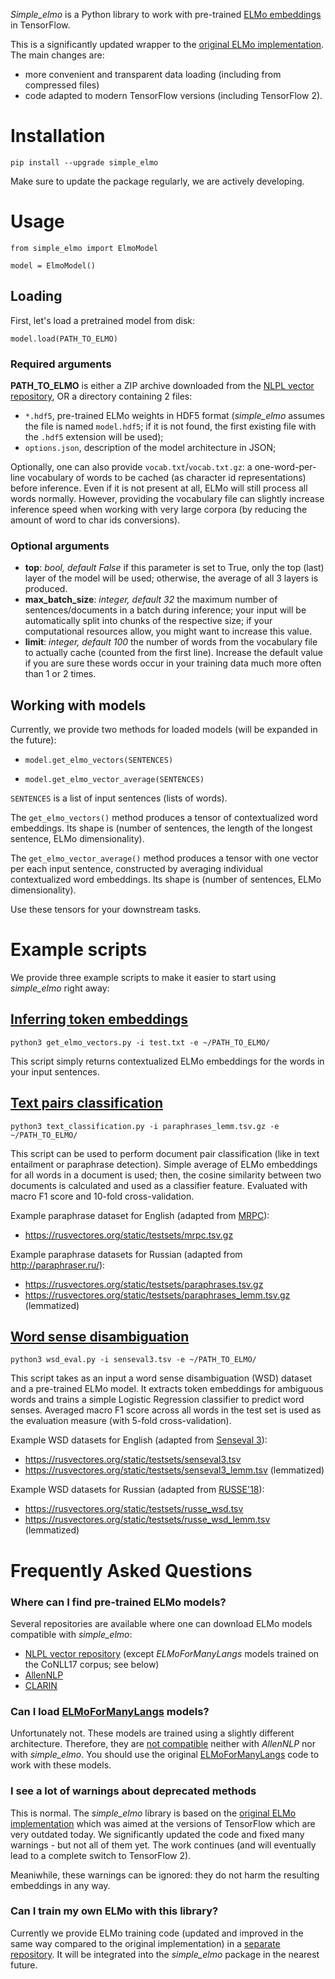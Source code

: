 _Simple_elmo_ is a Python library to work with pre-trained [ELMo embeddings](https://allennlp.org/elmo) in TensorFlow.

This is a significantly updated wrapper to the [original ELMo implementation](https://github.com/allenai/bilm-tf).
The main changes are:
- more convenient and transparent data loading (including from compressed files)
- code adapted to modern TensorFlow versions (including TensorFlow 2).

# Installation

`pip install --upgrade simple_elmo`

Make sure to update the package regularly, we are actively developing.

# Usage

 `from simple_elmo import ElmoModel`

 `model = ElmoModel()`

## Loading
 First, let's load a pretrained model from disk:

 `model.load(PATH_TO_ELMO)`

### Required arguments

 **PATH_TO_ELMO** is either a ZIP archive downloaded from the [NLPL vector repository](http://vectors.nlpl.eu/repository/),
OR a directory containing 2 files:
- `*.hdf5`, pre-trained ELMo weights in HDF5 format (_simple_elmo_ assumes the file is named `model.hdf5`;
if it is not found, the first existing file with the `.hdf5` extension will be used);
- `options.json`, description of the model architecture in JSON;

Optionally, one can also provide `vocab.txt`/`vocab.txt.gz`: 
a one-word-per-line vocabulary of words to be cached (as character id representations) before inference.
Even if it is not present at all, ELMo will still process all words normally.
However, providing the vocabulary file can slightly increase inference speed when working with very large corpora (by reducing the amount of word to char ids conversions).

### Optional arguments
- **top**: *bool, default False*
if this parameter is set to True, only the top (last) layer of the model will be used;
otherwise, the average of all 3 layers is produced.
- **max_batch_size**: *integer, default 32*
      the maximum number of sentences/documents in a batch during inference;
      your input will be automatically split into chunks of the respective size;
      if your computational resources allow, you might want to increase this value.
- **limit**: *integer, default 100*
the number of words from the vocabulary file to actually cache (counted from the first line). 
Increase the default value if you are sure these words occur in your training data much more often than 1 or 2 times. 

## Working with models
 Currently, we provide two methods for loaded models (will be expanded in the future):

 - `model.get_elmo_vectors(SENTENCES)`
 
 - `model.get_elmo_vector_average(SENTENCES)`

`SENTENCES` is a list of input sentences (lists of words).

The `get_elmo_vectors()` method produces a tensor of contextualized word embeddings.
Its shape is (number of sentences, the length of the longest sentence, ELMo dimensionality).

The `get_elmo_vector_average()` method produces a tensor with one vector per each input sentence,
constructed by averaging individual contextualized word embeddings. 
Its shape is (number of sentences, ELMo dimensionality).

Use these tensors for your downstream tasks.

# Example scripts

We provide three example scripts to make it easier to start using _simple_elmo_ right away:
## [Inferring token embeddings](https://github.com/ltgoslo/simple_elmo/blob/master/simple_elmo/examples/get_elmo_vectors.py)
 
`python3 get_elmo_vectors.py -i test.txt -e ~/PATH_TO_ELMO/`

This script simply returns contextualized ELMo embeddings for the words in your input sentences.

## [Text pairs classification](https://github.com/ltgoslo/simple_elmo/blob/master/simple_elmo/examples/text_classification.py)

`python3 text_classification.py -i paraphrases_lemm.tsv.gz -e ~/PATH_TO_ELMO/`

This script can be used to perform document pair classification (like in text entailment or paraphrase detection).
Simple average of ELMo embeddings for all words in a document is used;
then, the cosine similarity between two documents is calculated and used as a classifier feature.
Evaluated with macro F1 score and 10-fold cross-validation.

Example paraphrase dataset for English (adapted from [MRPC](https://www.microsoft.com/en-us/download/details.aspx?id=52398)):
- https://rusvectores.org/static/testsets/mrpc.tsv.gz

Example paraphrase datasets for Russian (adapted from http://paraphraser.ru/):
- https://rusvectores.org/static/testsets/paraphrases.tsv.gz
- https://rusvectores.org/static/testsets/paraphrases_lemm.tsv.gz (lemmatized)

## [Word sense disambiguation](https://github.com/ltgoslo/simple_elmo/blob/master/simple_elmo/examples/wsd_eval.py)

`python3 wsd_eval.py -i senseval3.tsv -e ~/PATH_TO_ELMO/`

This script takes as an input a word sense disambiguation (WSD) dataset and a pre-trained ELMo model.
It extracts token embeddings for ambiguous words and trains a simple Logistic Regression classifier  to predict word senses.
Averaged macro F1 score across all words in the test set is used as the evaluation measure (with 5-fold cross-validation).

Example WSD datasets for English (adapted from [Senseval 3](https://web.eecs.umich.edu/~mihalcea/senseval/senseval3/)):
- https://rusvectores.org/static/testsets/senseval3.tsv
- https://rusvectores.org/static/testsets/senseval3_lemm.tsv (lemmatized)

Example WSD datasets for Russian (adapted from [RUSSE'18](https://toloka.yandex.ru/datasets/)):
- https://rusvectores.org/static/testsets/russe_wsd.tsv
- https://rusvectores.org/static/testsets/russe_wsd_lemm.tsv (lemmatized)

# Frequently Asked Questions
### Where can I find pre-trained ELMo models?

Several repositories are available where one can download ELMo models compatible with _simple_elmo_:
- [NLPL vector repository](http://vectors.nlpl.eu/repository/)
(except _ELMoForManyLangs_ models trained on the CoNLL17 corpus; see below)
- [AllenNLP](https://allennlp.org/elmo)
- [CLARIN](https://www.clarin.si/repository/xmlui/handle/11356/1277)

### Can I load [ELMoForManyLangs](https://github.com/HIT-SCIR/ELMoForManyLangs) models?

Unfortunately not. These models are trained using a slightly different architecture.
Therefore, they are [not compatible](https://github.com/HIT-SCIR/ELMoForManyLangs/issues/1#issuecomment-427668469) neither with _AllenNLP_ nor with _simple_elmo_.
You should use the original [ELMoForManyLangs](https://github.com/HIT-SCIR/ELMoForManyLangs) code to work with these models.

### I see a lot of warnings about deprecated methods

This is normal. The  _simple_elmo_ library is based on the [original ELMo implementation](https://github.com/allenai/bilm-tf) which was aimed at the versions of TensorFlow which are very outdated today.
We significantly updated the code and fixed many warnings - but not all of them yet. The work continues (and will eventually lead to a complete switch to TensorFlow 2).

Meaniwhile, these warnings can be ignored: they do not harm the resulting embeddings in any way.

### Can I train my own ELMo with this library?

Currently we provide ELMo training code (updated and improved in the same way compared to the original implementation)
in a [separate repository](https://github.com/ltgoslo/simple_elmo_training).
It will be integrated into the _simple_elmo_ package in the nearest future.
